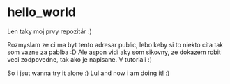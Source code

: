 
# hello_world
Len taky moj prvy repozitár :) 


Rozmyslam ze ci ma byt tento adresar public, lebo keby si to niekto cita tak som vazne za pablba :D 
Ale aspon vidi aky som sikovny, ze dokazem robit veci zodpovedne, tak ako je napisane. V tutoriali :) 
 
So i jsut wanna try it alone :) Lul and now i am doing it! :)  
 
